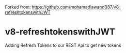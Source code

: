 Forked from: https://github.com/mohamadlawand087/v8-refreshtokenswithJWT

# v8-refreshtokenswithJWT
Adding Refresh Tokens to our REST Api to get new tokens
